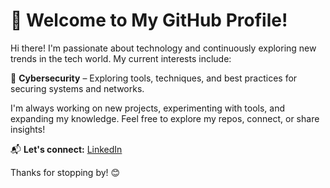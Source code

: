 # 👋 Welcome to My GitHub Profile!

Hi there! I'm passionate about technology and continuously exploring new trends in the tech world. My current interests include:

🚀 **Cybersecurity** – Exploring tools, techniques, and best practices for securing systems and networks.  
<!--☁️ **Cloud Computing** – Learning how to build, deploy, and manage applications in cloud environments.  
⚙️ **DevOps** – Embracing automation, CI/CD pipelines, and infrastructure as code for efficient development workflows.-->
<!-- 🧠 **AI Trends** – Staying curious about how artificial intelligence is transforming industries. --> 

I'm always working on new projects, experimenting with tools, and expanding my knowledge. Feel free to explore my repos, connect, or share insights!

📬 **Let's connect:** [LinkedIn](https://www.linkedin.com/in/taha-mahha-233936250/)

Thanks for stopping by! 😊
